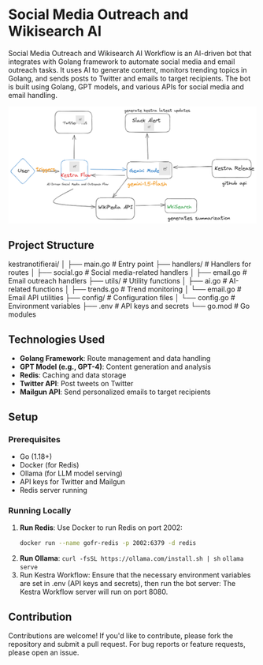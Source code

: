 # Social Media Outreach and Wikisearch AI

Social Media Outreach and Wikisearch AI Workflow is an AI-driven bot that integrates with Golang framework to automate social media and email outreach tasks. It uses AI to generate content, monitors trending topics in Golang, and sends posts to Twitter and emails to target recipients. The bot is built using Golang, GPT models, and various APIs for social media and email handling.

![alt text](image.png)


## Project Structure

kestranotifierai/
│
├── main.go               # Entry point
├── handlers/             # Handlers for routes
│   ├── social.go         # Social media-related handlers
│   ├── email.go          # Email outreach handlers
├── utils/                # Utility functions
│   ├── ai.go             # AI-related functions
│   ├── trends.go         # Trend monitoring
│   └── email.go          # Email API utilities
├── config/               # Configuration files
│   └── config.go         # Environment variables
├── .env                  # API keys and secrets
└── go.mod                # Go modules

## Technologies Used

- **Golang Framework**: Route management and data handling
- **GPT Model (e.g., GPT-4)**: Content generation and analysis
- **Redis**: Caching and data storage
- **Twitter API**: Post tweets on Twitter
- **Mailgun API**: Send personalized emails to target recipients

## Setup

### Prerequisites

- Go (1.18+)
- Docker (for Redis)
- Ollama (for LLM model serving)
- API keys for Twitter and Mailgun
- Redis server running

### Running Locally

1. **Run Redis**:
   Use Docker to run Redis on port 2002:
   ```bash
   docker run --name gofr-redis -p 2002:6379 -d redis

2. **Run Ollama**:
    `curl -fsSL https://ollama.com/install.sh | sh`
    `ollama serve`
3. Run Kestra Workflow: Ensure that the necessary environment variables are set in .env (API keys and secrets), then run the bot server:
The Kestra Workflow server will run on port 8080.


## Contribution
Contributions are welcome! If you'd like to contribute, please fork the repository and submit a pull request. For bug reports or feature requests, please open an issue.

